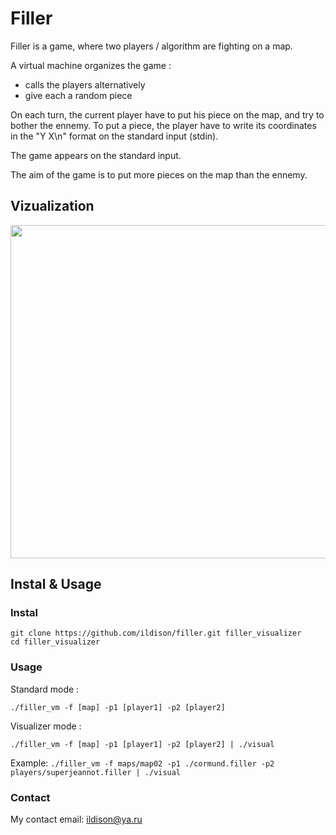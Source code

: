 # Filler

Filler is a game, where two players / algorithm are fighting on a map.

A virtual machine organizes the game :

* calls the players alternatively
* give each a random piece

On each turn, the current player have to put his piece on the map, and try to bother the ennemy. To put a piece, the player have to write its coordinates in the "Y X\n" format on the standard input (stdin).

The game appears on the standard input.

The aim of the game is to put more pieces on the map than the ennemy.

## Vizualization

<img src="https://github.com/ildison/filler/blob/master/src/visualizer/gif/filler_visualization.gif" width="947" height="533" />

## Instal & Usage
### Instal
`git clone https://github.com/ildison/filler.git filler_visualizer`  
`cd filler_visualizer`
### Usage
Standard mode :

`./filler_vm -f [map] -p1 [player1] -p2 [player2]`

Visualizer mode :

`./filler_vm -f [map] -p1 [player1] -p2 [player2] | ./visual`

Example: `./filler_vm -f maps/map02 -p1 ./cormund.filler -p2 players/superjeannot.filler | ./visual`
### Contact

My contact email: ildison@ya.ru
